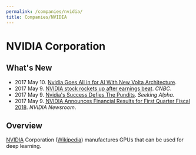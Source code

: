 ```yaml
---
permalink: /companies/nvidia/
title: Companies/NVIDIA
---
```

# NVIDIA Corporation

## What's New

* 2017 May 10. [Nvidia Goes All in for AI With New Volta Architecture](https://www.extremetech.com/extreme/249106-nvidia-goes-ai-new-volta-architecture).
* 2017 May 9. [NVIDIA stock rockets up after earnings beat](http://www.cnbc.com/2017/05/09/nvidia-fiscal-first-quarter-earnings-beat-expectations.html). *CNBC*.
* 2017 May 9. [Nvidia's Success Defies The Pundits](https://seekingalpha.com/article/4071422-nvidias-success-defies-pundits). *Seeking Alpha*.
* 2017 May 9. [NVIDIA Announces Financial Results for First Quarter Fiscal 2018](http://nvidianews.nvidia.com/news/nvidia-announces-financial-results-for-first-quarter-fiscal-2018). *NVIDIA Newsroom*.

## Overview

[NVIDIA](http://www.nvidia.com/) Corporation ([Wikipedia](https://en.wikipedia.org/wiki/Nvidia)) manufactures GPUs that can be used for deep learning.
